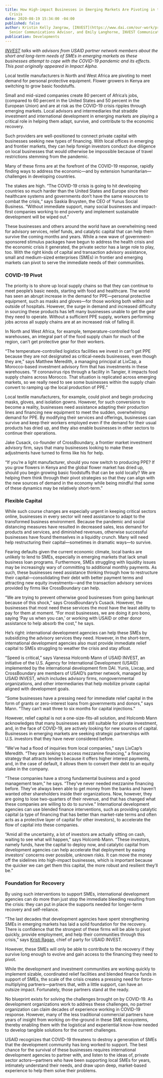 ```yaml
---
title: How High-impact Businesses in Emerging Markets Are Pivoting in the COVID-19
  Crisis
date: 2020-08-19 15:34:00 -04:00
published: false
author: Kristin Kelly Jangraw, [INVEST](https://www.dai.com/our-work/projects/worldwide-the-invest-project)
  Senior Communications Advisor, and Emily Langhorne, INVEST Communications Specialist
publication: Developments
---
```


*[INVEST](https://www.usaid.gov/INVEST) talks with advisors from USAID partner network members about the short and long-term needs of SMEs in emerging markets as these businesses attempt to cope with the COVID-19 pandemic and its effects. This post originally appeared in Impact Alpha.*





Local textile manufacturers in North and West Africa are pivoting to meet demand for personal protective equipment. Flower growers in Kenya are switching to grow basic foodstuffs.

Small and mid-sized companies create 80 percent of Africa’s jobs, (compared to 60 percent in the United States and 50 percent in the European Union) and are at risk as the COVID-19 crisis ripples through emerging markets. Local advisors and intermediaries that straddle investment and international development in emerging markets are playing a critical role in helping them adapt, survive, and contribute to the economic recovery.

Such providers are well-positioned to connect private capital with businesses seeking new types of financing. With local offices in emerging and frontier markets, they can help foreign investors conduct due diligence on local businesses that would otherwise be impossible because of travel restrictions stemming from the pandemic.

Many of these firms are at the forefront of the COVID-19 response, rapidly finding ways to address the economic—and by extension humanitarian—challenges in developing countries.

The stakes are high. “The COVID-19 crisis is going to hit developing countries so much harder than the United States and Europe since their healthcare systems and governments don’t have the same resources to combat the crisis,“ says Saskia Bruysten, the CEO of Yunus Social Business. “Without immediate support, many social businesses and impact-first companies working to end poverty and implement sustainable development will be wiped out."

These businesses and others around the world have an overwhelming need for advisory services, relief funds, and catalytic capital that can help them survive the coming months and years. While a new wave of government-sponsored stimulus packages have begun to address the health crisis and the economic crisis it generated, the private sector has a large role to play, too. With the right kinds of capital and transaction advisory assistance, small and medium-sized enterprises (SMEs) in frontier and emerging markets can pivot to serve the immediate needs of their communities.

### COVID-19 Pivot

The priority is to shore up local supply chains so that they can continue to meet people’s basic needs, starting with food and healthcare. The world has seen an abrupt increase in the demand for PPE—personal protective equipment, such as masks and gloves—for those working both within and outside of hospitals. However, the surge in demand and increased difficulty in sourcing these products has left many businesses unable to get the gear they need to operate. Without a sufficient PPE supply, workers performing jobs across all supply chains are at an increased risk of falling ill.

In North and West Africa, for example, temperature-controlled food warehouses, an integral part of the food supply chain for much of the region, can’t get protective gear for their workers.

“The temperature-controlled logistics facilities we invest in can’t get PPE because they are not designated as critical-needs businesses, even though they are,” says Matthew Meredith, a managing principal at LixCap, a Morocco-based investment advisory firm that has investments in these warehouses. “If coronavirus rips through a facility in Tangier, it impacts food supply chains across Morocco. That situation is replicated across emerging markets, so we really need to see some businesses within the supply chain convert to ramping up the local production of PPE.”

Local textile manufacturers, for example, could pivot and begin producing masks, gloves, and isolation gowns. However, for such conversions to become a reality, businesses need assistance adapting their production lines and financing new equipment to meet the sudden, overwhelming demand for PPE. By modifying their services and offerings, businesses can survive and keep their workers employed even if the demand for their usual products has dried up, and they also enable businesses in other sectors to continue their operations.

Jake Cusack, co-founder of CrossBoundary, a frontier market investment advisory firm, says that many businesses looking to make these adjustments have turned to firms like his for help.

“If you’re a light manufacturer, should you now switch to producing PPE? If you grow flowers in Kenya and the global flower market has dried up, should you begin growing basic foodstuffs that can be sold locally? We are helping them think through their pivot strategies so that they can align with the new sources of demand in the economy while being mindful that some of these dynamics may be relatively short-term.”

### Flexible Capital

While such course changes are especially urgent in keeping critical sectors online, businesses in every sector will need assistance to adapt to the transformed business environment. Because the pandemic and social distancing measures have resulted in decreased sales, less demand for products and services, and diminished revenues, otherwise successful businesses have found themselves in a liquidity crunch. Many will need help restructuring their capital—sometimes in dramatic ways—to survive.

Fearing defaults given the current economic climate, local banks are unlikely to lend to SMEs, especially in emerging markets that lack small business loan programs. Furthermore, SMEs struggling with liquidity issues may be increasingly wary of committing to additional monthly payments. As such, these businesses need assistance thinking through how to restructure their capital—consolidating their debt with better payment terms and attracting new equity investments—and the transaction advisory services provided by firms like CrossBoundary can help.

“We are trying to prevent otherwise good businesses from going bankrupt because of this shock,” says CrossBoundary’s Cusack. However, the businesses that most need these services the most have the least ability to pay for them at moment. “For most businesses, we are doing it pro bono, saying ‘Pay us when you can,’ or working with USAID or other donor assistance to help absorb the cost,” he says.

He’s right: international development agencies can help these SMEs by subsidizing the advisory services they need. However, in the short-term, international development agencies also must provide immediate relief capital to SMEs struggling to weather the crisis and stay afloat.

“Speed is critical,” says Vanessa Holcomb Mann of USAID INVEST, an initiative of the U.S. Agency for International Development (USAID) implemented by the international development firm DAI. Yunis, Lixcap, and CrossBoundary are members of USAID’s partner network, managed by USAID INVEST, which includes advisory firms, nongovernmental organizations, and other intermediaries that help mobilize private capital aligned with development goals.

“Some businesses have a pressing need for immediate relief capital in the form of grants or zero-interest loans from governments and donors,” says Mann. “They can’t wait three to six months for capital injections.”

However, relief capital is not a one-size-fits-all solution, and Holcomb Mann acknowledges that many businesses are still suitable for private investment, and, in the face of COVID-19, are actively looking for new sources of capital. Businesses in emerging markets are seeking strategic partnerships with U.S. investors that they have never considered before.

“We’ve had a flood of inquiries from local companies,” says LixCap’s Meredith. “They are looking to access mezzanine financing,” a financing strategy that attracts lenders because it offers higher interest payments, and, in the case of default, it allows them to convert their debt to an equity stake in the company.

“These companies have a strong fundamental business and a good management team,” he says. “They’ve never needed mezzanine financing before. They’ve always been able to get money from the banks and haven’t wanted other shareholders inside their organizations. Now, however, they are going to lose two-quarters of their revenue, and that has changed what these companies are willing to do to survive.”
International development agencies can use blended finance interventions, such as providing catalytic capital (a type of financing that has better than market-rate terms and often acts as a protective layer of capital for other investors), to accelerate the flow of capital into these companies.

“Amid all the uncertainty, a lot of investors are actually sitting on cash, waiting to see what will happen,” says Holcomb Mann. “These investors, namely funds, have the capital to deploy now, and catalytic capital from development agencies can help accelerate that deployment by easing investors’ concerns over possible, unknown risks. It can move the money off the sidelines into high-impact businesses, which is important because the quicker we can get them this capital, the more robust and resilient they’ll be.”

### Foundation for Recovery

By using such interventions to support SMEs, international development agencies can do more than just stop the immediate bleeding resulting from the crisis: they can put in place the supports needed for longer-term recovery and self-reliance.

“The last decades that development agencies have spent strengthening SMEs in emerging markets has laid a solid foundation for the recovery. There is confidence that the strongest of these firms will be able to pivot quickly, provide employment, and help their communities through this crisis,” says [Kristi Ragan](https://www.dai.com/who-we-are/our-team/kristi-ragan), chief of party for USAID INVEST.

However, these SMEs will only be able to contribute to the recovery if they survive long enough to evolve and gain access to the financing they need to pivot.

While the development and investment communities are working quickly to implement sizable, coordinated relief facilities and blended finance funds in support of SMEs, the scale of the crisis creates a pressing need for force-multiplying partners—partners that, with a little support, can have an outsize impact. Fortunately, those partners stand at the ready.

No blueprint exists for solving the challenges brought on by COVID-19. As development organizations work to address these challenges, no partner organization can claim decades of experience working in COVID-19 response. However, many of the less traditional commercial partners have years of insight from working on-the-ground in these SME ecosystems, thereby enabling them with the logistical and experiential know-how needed to develop tangible solutions for the current challenges.

USAID recognizes that COVID-19 threatens to destroy a generation of SMEs that the development community has long worked to support. The best chance for the survival of these businesses requires international development agencies to partner with, and listen to the ideas of, private sector actors—partners who have been supporting local SMEs for years, intimately understand their needs, and draw upon deep, market-based experience to help them solve their problems.